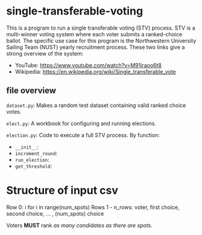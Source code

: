 # single-transferable-voting

This is a program to run a single transferable voting (STV) process.  STV is a multi-winner voting system where each voter submits a ranked-choice ballot.  The specific use case for this program is the Northwestern University Sailing Team (NUST) yearly recruitment process.  These two links give a strong overview of the system:
- YouTube: https://www.youtube.com/watch?v=M91jraoo6t8
- Wikipedia: https://en.wikipedia.org/wiki/Single_transferable_vote

## file overview
`dataset.py`: Makes a random test dataset containing valid ranked choice votes.

`elect.py`: A workbook for configuring and running elections.

`election.py`: Code to execute a full STV process.  By function:
- `__init__`:
- `increment_round`:
- `run_election`:
- `get_threshold`:

# Structure of input csv

Row 0: i for i in range(num_spots)
Rows 1 - n_rows: voter, first choice, second choice, ... , (num_spots) choice

Voters **MUST** rank *as many candidates as there are spots*.
